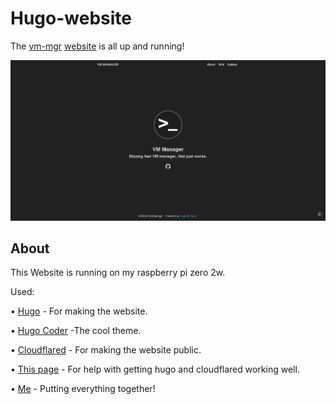 # Hugo-website

The [vm-mgr](https://github.com/j0shua-daniel/vm-mgr) [website](https://jr-om-cs-try.trycloudflare.com/) is all up and running!

![img](https://github.com/j0shua-daniel/images/blob/main/image.png)

## About
This Website is running on my raspberry pi zero 2w.

Used:

• [Hugo](https://gohugo.io) - For making the website.

• [Hugo Coder](https://github.com/luizdepra/hugo-coder/) -The cool theme.

• [Cloudflared](https://developers.cloudflare.com/cloudflare-one/connections/connect-networks/downloads/) - For making the website public.

• [This page](https://nathancraddock.com/blog/hugo-server-on-local-and-public-networks/) - For help with getting hugo and cloudflared working well.

• [Me](https://github.com/j0shua-daniel) - Putting everything together!




